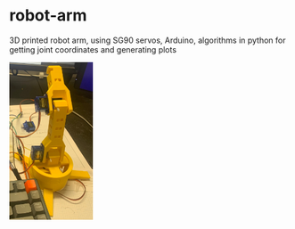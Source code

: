 # robot-arm
3D printed robot arm, using SG90 servos,
Arduino, algorithms in python for getting
joint coordinates and generating plots

<img src="https://github.com/softwarebyze/robot-arm/blob/master/robot_arm.jpg" alt="Robot arm" width="150"/>
